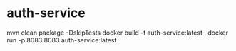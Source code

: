 # auth-service

mvn clean package -DskipTests
docker build -t auth-service:latest .
docker run -p 8083:8083 auth-service:latest

